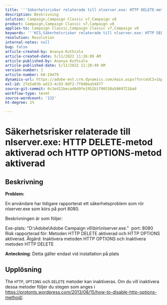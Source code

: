 ```yaml
---
title: '''Säkerhetsrisker relaterade till nlserver.exe: HTTP DELETE-metod aktiverad och HTTP OPTIONS-metod aktiverad'
description: Beskrivning
solution: Campaign,Campaign Classic v7,Campaign v8
product: Campaign,Campaign Classic v7,Campaign v8
applies-to: Campaign Classic,Campaign Classic v7,Campaign v8
keywords: '''KCS,Säkerhetsrisker relaterade till nlserver.exe: HTTP DELETE-metod aktiverad och HTTP OPTIONS-metod aktiverad'
resolution: Resolution
internal-notes: null
bug: false
article-created-by: Ananya Kuthiala
article-created-date: 5/11/2022 11:26:09 AM
article-published-by: Ananya Kuthiala
article-published-date: 5/11/2022 11:28:40 AM
version-number: 1
article-number: KA-19479
dynamics-url: https://adobe-ent.crm.dynamics.com/main.aspx?forceUCI=1&pagetype=entityrecord&etn=knowledgearticle&id=e5463922-1dd1-ec11-a7b5-0022480a8e40
exl-id: 27e5a03b-ad13-4c93-9df2-7f840ea54877
source-git-commit: 0c3e421beca46d9fe1952b1f98538a50697216a0
workflow-type: tm+mt
source-wordcount: '132'
ht-degree: 1%

---
```


# Säkerhetsrisker relaterade till nlserver.exe: HTTP DELETE-metod aktiverad och HTTP OPTIONS-metod aktiverad

## Beskrivning


<b>Problem:</b>

En användare har tidigare rapporterat ett säkerhetsproblem som rör nlserver.exe som körs på port 8080.

Beskrivningen är som följer:

Exe-plats: &quot;D:\Adobe\Adobe Campaign v6\bin\nlserver.exe.&quot; 
port: 8080 Risk rapporterad för: Metoden HTTP DELETE aktiverad och HTTP OPTIONS aktiverad.
Åtgärd: Inaktivera metoden HTTP OPTIONS och Inaktivera metoden HTTP DELETE



<b>Anteckning</b>: Detta gäller endast vid installation på plats


## Upplösning


The `HTTP`, `OPTIONS` och `DELETE` metoder kan inaktiveras. Om du vill inaktivera dessa metoder följer du stegen som anges i https://protonts.wordpress.com/2013/08/15/how-to-disable-http-options-method/.
